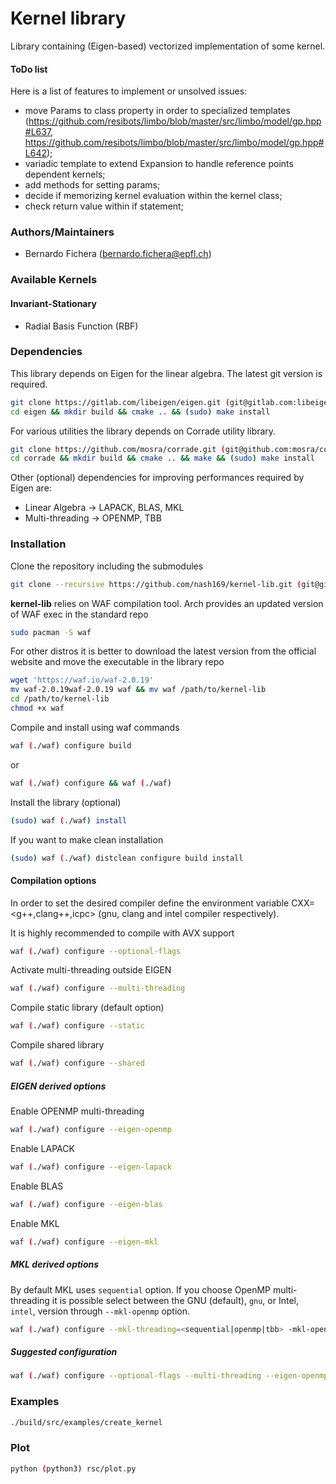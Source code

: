 # Kernel library
Library containing (Eigen-based) vectorized implementation of some kernel.

#### ToDo list
Here is a list of features to implement or unsolved issues:
- move Params to class property in order to specialized templates (https://github.com/resibots/limbo/blob/master/src/limbo/model/gp.hpp#L637, https://github.com/resibots/limbo/blob/master/src/limbo/model/gp.hpp#L642);
- variadic template to extend Expansion to handle reference points dependent kernels;
- add methods for setting params;
- decide if memorizing kernel evaluation within the kernel class;
- check return value within if statement;

### Authors/Maintainers

- Bernardo Fichera (bernardo.fichera@epfl.ch)

### Available Kernels

#### Invariant-Stationary
- Radial Basis Function (RBF)

### Dependencies
This library depends on Eigen for the linear algebra. The latest git version is required.
```sh
git clone https://gitlab.com/libeigen/eigen.git (git@gitlab.com:libeigen/eigen.git)
cd eigen && mkdir build && cmake .. && (sudo) make install
```
For various utilities the library depends on Corrade utility library.
```sh
git clone https://github.com/mosra/corrade.git (git@github.com:mosra/corrade.git)
cd corrade && mkdir build && cmake .. && make && (sudo) make install
```
Other (optional) dependencies for improving performances required by Eigen are:
- Linear Algebra -> LAPACK, BLAS, MKL
- Multi-threading -> OPENMP, TBB

### Installation
Clone the repository including the submodules
```sh
git clone --recursive https://github.com/nash169/kernel-lib.git (git@github.com:nash169/kernel-lib.git)
```
**kernel-lib** relies on WAF compilation tool.
Arch provides an updated version of WAF exec in the standard repo
```sh
sudo pacman -S waf
```
For other distros it is better to download the latest version from the official website and move the executable in the library repo
```sh
wget 'https://waf.io/waf-2.0.19'
mv waf-2.0.19waf-2.0.19 waf && mv waf /path/to/kernel-lib
cd /path/to/kernel-lib
chmod +x waf
```
Compile and install using waf commands
```sh
waf (./waf) configure build
```
or
```sh
waf (./waf) configure && waf (./waf)
```
Install the library (optional)
```sh
(sudo) waf (./waf) install
```
If you want to make clean installation
```sh
(sudo) waf (./waf) distclean configure build install
```

#### Compilation options
In order to set the desired compiler define the environment variable CXX=<g++,clang++,icpc> (gnu, clang and intel compiler respectively).

It is highly recommended to compile with AVX support
```sh
waf (./waf) configure --optional-flags
```
Activate multi-threading outside EIGEN
```sh
waf (./waf) configure --multi-threading
```
Compile static library (default option)
```sh
waf (./waf) configure --static
```
Compile shared library
```sh
waf (./waf) configure --shared
```
##### EIGEN derived options
Enable OPENMP multi-threading
```sh
waf (./waf) configure --eigen-openmp
```
Enable LAPACK
```sh
waf (./waf) configure --eigen-lapack
```
Enable BLAS
```sh
waf (./waf) configure --eigen-blas
```
Enable MKL
```sh
waf (./waf) configure --eigen-mkl
```
##### MKL derived options
By default MKL uses `sequential` option. If you choose OpenMP multi-threading it is possible select between the GNU (default), `gnu`, or Intel, `intel`, version through `--mkl-openmp` option.
```sh
waf (./waf) configure --mkl-threading=<sequential|openmp|tbb> -mkl-openmp=<gnu|intel>
```
##### Suggested configuration
```sh
waf (./waf) configure --optional-flags --multi-threading --eigen-openmp --eigen-lapack --eigen-blas --eigen-mkl --mkl-threading=tbb
```

### Examples
```sh
./build/src/examples/create_kernel
```

### Plot
```sh
python (python3) rsc/plot.py
```
